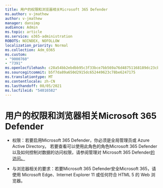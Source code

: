 ```yaml
---
title: 用户的权限和浏览器相关Microsoft 365 Defender
ms.author: v-jmathew
author: v-jmathew
manager: dansimp
audience: Admin
ms.topic: article
ms.service: o365-administration
ROBOTS: NOINDEX, NOFOLLOW
localization_priority: Normal
ms.collection: Adm_O365
ms.custom:
- "9000760"
- "7391"
ms.openlocfilehash: c28a54bb2ebdbb95c3f33bce7bb569a76d48751168189dc23cbc37390d95613f
ms.sourcegitcommit: b5f7da89a650d2915dc652449623c78be6247175
ms.translationtype: MT
ms.contentlocale: zh-CN
ms.lasthandoff: 08/05/2021
ms.locfileid: "54016582"
---
```

# <a name="permissions-and-browser-related-requirements-for-microsoft-365-defender"></a>用户的权限和浏览器相关Microsoft 365 Defender

- 权限：若要启用Microsoft 365 Defender，你必须是全局管理员或 Azure Active Directory。 若要查看可以使用此角色的角色Microsoft 365 Defender以及如何控制对数据的访问权限，请参阅管理对 Microsoft 365 Defender[的访问。](https://go.microsoft.com/fwlink/?linkid=2143626)

- 与浏览器相关的要求：若要Microsoft 365 Defender安全Microsoft 365，请使用 Microsoft Edge、Internet Explorer 11 或任何符合 HTML 5 的 Web 浏览器。
